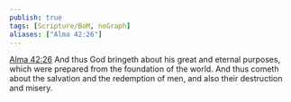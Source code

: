 ```yaml
---
publish: true
tags: [Scripture/BoM, noGraph]
aliases: ["Alma 42:26"]
---
```

[Alma 42:26](https://churchofjesuschrist.org/study/scriptures/bofm/alma/42?lang=eng&id=p26#p26) And thus God bringeth about his great and eternal purposes, which were prepared from the foundation of the world. And thus cometh about the salvation and the redemption of men, and also their destruction and misery.
